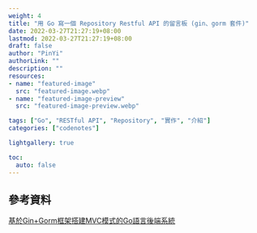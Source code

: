 ```yaml
---
weight: 4
title: "用 Go 寫一個 Repository Restful API 的留言板 (gin、gorm 套件)"
date: 2022-03-27T21:27:19+08:00
lastmod: 2022-03-27T21:27:19+08:00
draft: false
author: "PinYi"
authorLink: ""
description: ""
resources:
- name: "featured-image"
  src: "featured-image.webp"
- name: "featured-image-preview"
  src: "featured-image-preview.webp"

tags: ["Go", "RESTful API", "Repository", "實作", "介紹"]
categories: ["codenotes"]

lightgallery: true

toc:
  auto: false
---
```



## 參考資料

[基於Gin+Gorm框架搭建MVC模式的Go語言後端系統](https://iter01.com/609571.html)

